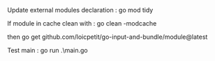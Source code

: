 Update external modules declaration : go mod tidy

If module in cache clean with : go clean -modcache

then go get github.com/loicpetit/go-input-and-bundle/module@latest

Test main : go run .\main.go
